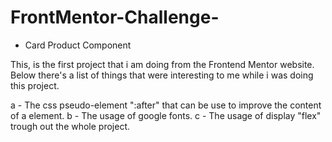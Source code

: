 # FrontMentor-Challenge-
 - Card Product Component


This, is the first project that i am doing from the Frontend Mentor website. Below there's  a list of things that were interesting to me while i was doing this project.

 a - The css pseudo-element ":after" that can be use to improve the content of a element.
 b - The usage of google fonts.
 c - The usage of display "flex" trough out the whole project. 

